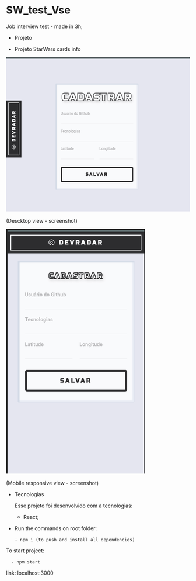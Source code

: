 # SW_test_Vse

Job interview test - made in 3h;

+ Projeto

- Projeto StarWars cards info
    

![alt text](https://github.com/OSX-RSPlug-a/front-sOmnistack10/blob/master/images/Screenshot_2020-02-10_18-11-22.png)

(Descktop view - screenshot)

![alt text](https://github.com/OSX-RSPlug-a/front-sOmnistack10/blob/master/images/Screenshot_2020-02-10_18-12-30.png)

(Mobile responsive view - screenshot)


+ Tecnologias

  Esse projeto foi desenvolvido com a tecnologias:

    - React;


- Run the commands on root folder:    

      - npm i (to push and install all dependencies)


To start project:
   
      - npm start
      
  link: localhost:3000
  
